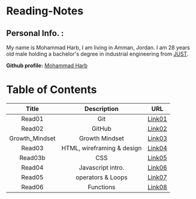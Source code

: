 # Reading-Notes

## Personal Info. :
My name is Mohammad Harb, I am living in Amman, Jordan. I am 28 years old male holding a bachelor's degree in industrial engineering from [JUST](https://www.just.edu.jo/Pages/Default.aspx). 

**Github profile:** [Mohammad Harb](https://github.com/mdharb)

# Table of Contents

| Title         | Description     | URL |
|:-------:      |:-------:        |:---------:|
| Read01        |   Git           | [Link01](read01.md)
| Read02        |   GitHub        | [Link02](read02.md)|
| Growth_Mindset|  Growth Mindset | [Link03](Growth_mindset.md)|
| Read03        |  HTML, wireframing & design|[Link04](read03.md)|  
| Read03b       | CSS             | [Link05](read03b.md)|
| Read04        | Javascript intro.      | [Link06](read04.md)|
| Read05        | operators & Loops|[Link07](read05.md)|
| Read06        | Functions|[Link08](read06.md)|
